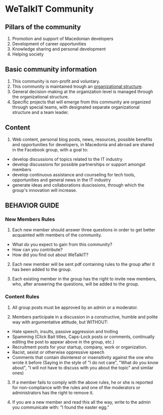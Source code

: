 # WeTalkIT Community 

## Pillars of the community

1. Promotion and support of Macedonian developers
2. Development of career opportunities
3. Knowledge sharing and personal development
4. Helping society

## Basic community information 

1. This community is non-profit and voluntary.
2. This community is maintained trough an [organizational structure](https://github.com/wetalkit/community/blob/master/ORGANIZATION.md).
3. General decision-making at the organization level is managed through the organizational structure.
4. Specific projects that will emerge from this community are organized through special teams, with designated separate organizational structure and a team leader.

## Content 

1. Web content, personal blog posts, news, resources, possible benefits and opportunities for developers, in Macedonia and abroad are shared in the Facebook group, with a goal to:
  * develop discussions of topics related to the IT industry
  * develop discussions for possible partnerships or support amongst members
  * develop continuous assistance and counseling for tech tools, opportunities and general news in the IT industry
  * generate ideas and collaborations duscissions, through which the group's innovation will increase.

## BEHAVIOR GUIDE

### New Members Rules

1. Each new member should answer three questions in order to get better acquainted with members of the community.
  * What do you expect to gain from this community?
  * How can you contribute?
  * How did you find out about WeTalkIT?

2. Each new member will be sent pdf containing rules to the group after it has been added to the group.

3. Each existing member in the group has the right to invite new members, who, after answering the questions, will be added to the group.

### Content Rules

1. All group posts must be approved by an admin or a moderator.

2. Members participate in a discussion in a constructive, humble and polite way with argumentative attitude, but WITHOUT:
  * Hate speech, insults, passive aggression and trolling
  * Spamming (Click Bait titles, Caps-Lock posts or comments, continually editing the post to appear above in the group, etc.)
  * Recruitment posts for your startup, company, work or organization.
  * Racist, sexist or otherwise oppressive speech
  * Comments that contain disinterest or insensitivity against the one who wrote it before (Saying in the style of "I do not care", "What do you know about", "I will not have to discuss with you about the topic" and similar ones)

3. If a member fails to comply with the above rules, he or she is reported for non-compliance with the rules and one of the moderators or administrators has the right to remove it.

4. If you are a new member and read this all the way, write to the admin you communicate with: “I found the easter egg.”
